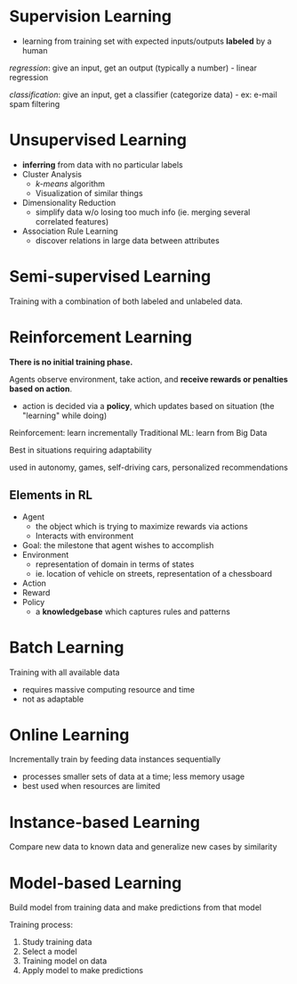 # Supervision Learning
- learning from training set with expected inputs/outputs **labeled** by a human

*regression*: give an input, get an output (typically a number)
	- linear regression
 
*classification*: give an input, get a classifier (categorize data)
	- ex: e-mail spam filtering

# Unsupervised Learning
- **inferring** from data with no particular labels
- Cluster Analysis
	- *k-means* algorithm
	- Visualization of similar things
- Dimensionality Reduction
	- simplify data w/o losing too much info (ie. merging several correlated features)
- Association Rule Learning
	- discover relations in large data between attributes

# Semi-supervised Learning
Training with a combination of both labeled and unlabeled data.

# Reinforcement Learning
**There is no initial training phase.**

Agents observe environment, take action, and **receive rewards or penalties based on action**.
- action is decided via a **policy**, which updates based on situation (the "learning" while doing)

Reinforcement: learn incrementally
Traditional ML: learn from Big Data

Best in situations requiring adaptability

used in autonomy, games, self-driving cars, personalized recommendations

## Elements in RL
- Agent
	- the object which is trying to maximize rewards via actions
	- Interacts with environment
- Goal: the milestone that agent wishes to accomplish
- Environment
	- representation of domain in terms of states
	- ie. location of vehicle on streets, representation of a chessboard
- Action
- Reward
- Policy
	- a **knowledgebase** which captures rules and patterns

# Batch Learning
Training with all available data
- requires massive computing resource and time
- not as adaptable

# Online Learning
Incrementally train by feeding data instances sequentially
- processes smaller sets of data at a time; less memory usage
- best used when resources are limited

# Instance-based Learning
Compare new data to known data and generalize new cases by similarity

# Model-based Learning
Build model from training data and make predictions from that model

Training process:
1. Study training data
2. Select a model
3. Training model on data
4. Apply model to make predictions